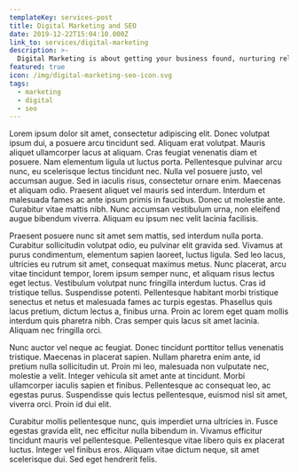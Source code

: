 ```yaml
---
templateKey: services-post
title: Digital Marketing and SEO
date: 2019-12-22T15:04:10.000Z
link_to: services/digital-marketing
description: >-
  Digital Marketing is about getting your business found, nurturing relationships and building a dedicated following through search engine optimization, search engine marketing, audience engagement, email marketing and social sharing. Working with you, we will build a marketing strategy that is custom designed to work best with your business.
featured: true
icon: /img/digital-marketing-seo-icon.svg
tags:
  - marketing
  - digital
  - seo
---
```


Lorem ipsum dolor sit amet, consectetur adipiscing elit. Donec volutpat ipsum dui, a posuere arcu tincidunt sed. Aliquam erat volutpat. Mauris aliquet ullamcorper lacus at aliquam. Cras feugiat venenatis diam et posuere. Nam elementum ligula ut luctus porta. Pellentesque pulvinar arcu nunc, eu scelerisque lectus tincidunt nec. Nulla vel posuere justo, vel accumsan augue. Sed in iaculis risus, consectetur ornare enim. Maecenas et aliquam odio. Praesent aliquet vel mauris sed interdum. Interdum et malesuada fames ac ante ipsum primis in faucibus. Donec ut molestie ante. Curabitur vitae mattis nibh. Nunc accumsan vestibulum urna, non eleifend augue bibendum viverra. Aliquam eu ipsum nec velit lacinia facilisis.

Praesent posuere nunc sit amet sem mattis, sed interdum nulla porta. Curabitur sollicitudin volutpat odio, eu pulvinar elit gravida sed. Vivamus at purus condimentum, elementum sapien laoreet, luctus ligula. Sed leo lacus, ultricies eu rutrum sit amet, consequat maximus metus. Nunc placerat, arcu vitae tincidunt tempor, lorem ipsum semper nunc, et aliquam risus lectus eget lectus. Vestibulum volutpat nunc fringilla interdum luctus. Cras id tristique tellus. Suspendisse potenti. Pellentesque habitant morbi tristique senectus et netus et malesuada fames ac turpis egestas. Phasellus quis lacus pretium, dictum lectus a, finibus urna. Proin ac lorem eget quam mollis interdum quis pharetra nibh. Cras semper quis lacus sit amet lacinia. Aliquam nec fringilla orci.

Nunc auctor vel neque ac feugiat. Donec tincidunt porttitor tellus venenatis tristique. Maecenas in placerat sapien. Nullam pharetra enim ante, id pretium nulla sollicitudin ut. Proin mi leo, malesuada non vulputate nec, molestie a velit. Integer vehicula sit amet ante at tincidunt. Morbi ullamcorper iaculis sapien et finibus. Pellentesque ac consequat leo, ac egestas purus. Suspendisse quis lectus pellentesque, euismod nisl sit amet, viverra orci. Proin id dui elit.

Curabitur mollis pellentesque nunc, quis imperdiet urna ultricies in. Fusce egestas gravida elit, nec efficitur nulla bibendum in. Vivamus efficitur tincidunt mauris vel pellentesque. Pellentesque vitae libero quis ex placerat luctus. Integer vel finibus eros. Aliquam vitae dictum neque, sit amet scelerisque dui. Sed eget hendrerit felis.
